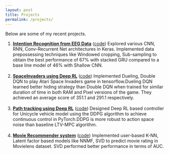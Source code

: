```yaml
---
layout: post
title: Projects
permalink: /projects/
---
```


Below are some of my recent projects.


1. [**Intention Recognition from EEG Data**](https://drive.google.com/file/d/1VMyxcNFLqI4_RjZq4eXUpDoOc6VcNL_0/view?usp=sharing)  ([code](https://github.com/saratbhargava/eeg-classification))
Explored various CNN, RNN, Conv-Recurrent Net architectures in Keras. Implemented data prepossessing techniques like Windowed cropping, Sub-sampling to obtain the best performance of 67% with stacked GRU compared to a base line model of 46% with Shallow CNN.<br/><br/>
2. [**SpaceInvaders using Deep RL**](https://drive.google.com/file/d/1LK7imLVNnEO9X33blALxWWLUqAv35E5i/view?usp=sharing) ([code](https://github.com/saratbhargava/spaceinvaders))
Implemented Dueling, Double DQN to play Atari Space Invaders game in tensorflow.Dueling DQN learned better hiding strategy than Double DQN when trained for similar duration of time in both RAM and Pixel versions of the game. They achieved an average score of 351.1 and 291.1 respectively.<br/><br/>
3. [**Path tracking using Deep RL**](https://drive.google.com/file/d/1UU8ObBYB7dyocAuKyLFRofEqxkdkyVye/view?usp=sharing) ([code](https://github.com/saratbhargava/path-tracking))
Designed Deep RL based controller for Unicycle vehicle model using the DDPG algorithm to achieve continuous control in PyTorch.DDPG is more robust to action space noise than baseline LTV-MPC algorithm.<br/><br/>
4. [**Movie Recommender system**]() ([code]())
Implemented user-based K-NN, Latent factor based models like NNMF, SVD to predict movie rating in Movielens dataset. SVD performed better performance in terms of AUC.<br/><br/>
